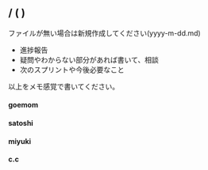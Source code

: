 ## / ( )   
ファイルが無い場合は新規作成してください(yyyy-m-dd.md)
- 進捗報告
- 疑問やわからない部分があれば書いて、相談
- 次のスプリントや今後必要なこと

以上をメモ感覚で書いてください。

#### goemom

#### satoshi 

#### miyuki 

#### c.c 

